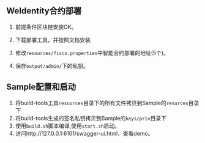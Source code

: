 ## WeIdentity合约部署

1. 前提条件区块链安装OK。

2. 下载部署工具，并按照文档安装

   [部署文档]: https://fintech.webank.com/developer/docs/weidentity/docs/weidentity-build-with-deploy.html

3. 修改`resources/fisco.properties`中智能合约部署的地址(5个)。
4. 保存`output/admin/`下的私钥。

## Sample配置和启动

1. 将build-tools工具`resuorces`目录下的所有文件拷贝到Sample的`resurces`目录下
2. 将build-tools生成的签名私钥拷贝到Sample的`keys/priv`目录下
3. 使用`build.sh`脚本编译,使用`start.sh`启动。
4. 访问http://127.0.0.1:6101/swagger-ui.html，查看demo。

